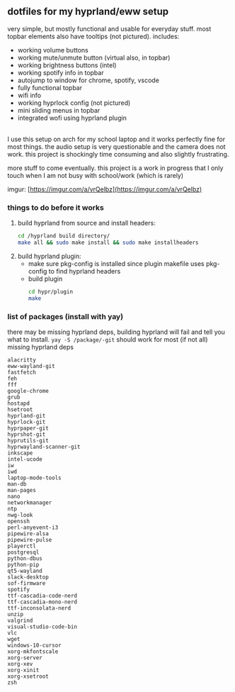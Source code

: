 ## dotfiles for my hyprland/eww setup
very simple, but mostly functional and usable for everyday stuff. most topbar elements also have tooltips (not pictured). includes:
- working volume buttons
- working mute/unmute button (virtual also, in topbar)
- working brightness buttons (intel)
- working spotify info in topbar
- autojump to window for chrome, spotify, vscode
- fully functional topbar
- wifi info
- working hyprlock config (not pictured)
- mini sliding menus in topbar
- integrated wofi using hyprland plugin
<br /><br />

I use this setup on arch for my school laptop and it works perfectly fine for most things. the audio setup is very questionable and the camera does not work. this project is shockingly time consuming and also slightly frustrating.

more stuff to come eventually. this project is a work in progress that I only touch when I am not busy with school/work (which is rarely)

imgur: [https://imgur.com/a/vrQelbz](https://imgur.com/a/vrQelbz)

### things to do before it works
1. build hyprland from source and install headers:
    ```bash
    cd /hyprland build directory/
    make all && sudo make install && sudo make installheaders
    ```
1. build hyprland plugin:
    - make sure pkg-config is installed since plugin makefile uses pkg-config to find hyprland headers
    - build plugin
        ```bash
        cd hypr/plugin
        make
        ```

### list of packages (install with yay)
there may be missing hyprland deps, building hyprland will fail and tell you what to install. `yay -S /package/-git` should work for most (if not all) missing hyprland deps
```
alacritty
eww-wayland-git
fastfetch
feh
fff
google-chrome
grub
hostapd
hsetroot
hyprland-git
hyprlock-git
hyprpaper-git
hyprshot-git
hyprutils-git
hyprwayland-scanner-git
inkscape
intel-ucode
iw
iwd
laptop-mode-tools
man-db
man-pages
nano
networkmanager
ntp
nwg-look
openssh
perl-anyevent-i3
pipewire-alsa
pipewire-pulse
playerctl
postgresql
python-dbus
python-pip
qt5-wayland
slack-desktop
sof-firmware
spotify
ttf-cascadia-code-nerd
ttf-cascadia-mono-nerd
ttf-inconsolata-nerd
unzip
valgrind
visual-studio-code-bin
vlc
wget
windows-10-cursor
xorg-mkfontscale
xorg-server
xorg-xev
xorg-xinit
xorg-xsetroot
zsh
```
